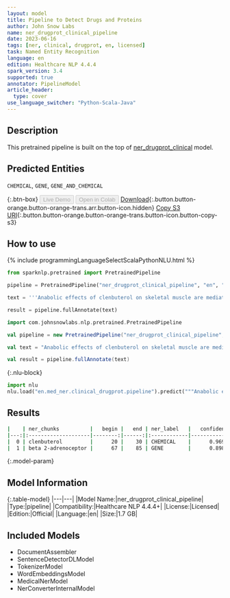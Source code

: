 ```yaml
---
layout: model
title: Pipeline to Detect Drugs and Proteins
author: John Snow Labs
name: ner_drugprot_clinical_pipeline
date: 2023-06-16
tags: [ner, clinical, drugprot, en, licensed]
task: Named Entity Recognition
language: en
edition: Healthcare NLP 4.4.4
spark_version: 3.4
supported: true
annotator: PipelineModel
article_header:
  type: cover
use_language_switcher: "Python-Scala-Java"
---
```


## Description

This pretrained pipeline is built on the top of [ner_drugprot_clinical](https://nlp.johnsnowlabs.com/2021/12/20/ner_drugprot_clinical_en.html) model.

## Predicted Entities

`CHEMICAL`, `GENE`, `GENE_AND_CHEMICAL`



{:.btn-box}
<button class="button button-orange" disabled>Live Demo</button>
<button class="button button-orange" disabled>Open in Colab</button>
[Download](https://s3.amazonaws.com/auxdata.johnsnowlabs.com/clinical/models/ner_drugprot_clinical_pipeline_en_4.4.4_3.4_1686927391464.zip){:.button.button-orange.button-orange-trans.arr.button-icon.hidden}
[Copy S3 URI](s3://auxdata.johnsnowlabs.com/clinical/models/ner_drugprot_clinical_pipeline_en_4.4.4_3.4_1686927391464.zip){:.button.button-orange.button-orange-trans.button-icon.button-copy-s3}

## How to use

<div class="tabs-box" markdown="1">
{% include programmingLanguageSelectScalaPythonNLU.html %}

```python
from sparknlp.pretrained import PretrainedPipeline

pipeline = PretrainedPipeline("ner_drugprot_clinical_pipeline", "en", "clinical/models")

text = '''Anabolic effects of clenbuterol on skeletal muscle are mediated by beta 2-adrenoceptor activation.'''

result = pipeline.fullAnnotate(text)
```
```scala
import com.johnsnowlabs.nlp.pretrained.PretrainedPipeline

val pipeline = new PretrainedPipeline("ner_drugprot_clinical_pipeline", "en", "clinical/models")

val text = "Anabolic effects of clenbuterol on skeletal muscle are mediated by beta 2-adrenoceptor activation."

val result = pipeline.fullAnnotate(text)
```


{:.nlu-block}
```python
import nlu
nlu.load("en.med_ner.clinical_drugprot.pipeline").predict("""Anabolic effects of clenbuterol on skeletal muscle are mediated by beta 2-adrenoceptor activation.""")
```

</div>


## Results

```bash
|    | ner_chunks          |   begin |   end | ner_label   |   confidence |
|---:|:--------------------|--------:|------:|:------------|-------------:|
|  0 | clenbuterol         |      20 |    30 | CHEMICAL    |      0.9691  |
|  1 | beta 2-adrenoceptor |      67 |    85 | GENE        |      0.89855 |
```

{:.model-param}
## Model Information

{:.table-model}
|---|---|
|Model Name:|ner_drugprot_clinical_pipeline|
|Type:|pipeline|
|Compatibility:|Healthcare NLP 4.4.4+|
|License:|Licensed|
|Edition:|Official|
|Language:|en|
|Size:|1.7 GB|

## Included Models

- DocumentAssembler
- SentenceDetectorDLModel
- TokenizerModel
- WordEmbeddingsModel
- MedicalNerModel
- NerConverterInternalModel